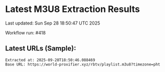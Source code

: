 # Latest M3U8 Extraction Results

Last updated: Sun Sep 28 18:50:47 UTC 2025

Workflow run: #418

## Latest URLs (Sample):
```
Extracted at: 2025-09-28T18:50:46.088469
Base URL: https://world-proxifier.xyz/rbtv/playlist.m3u8?timezone=pht

```
